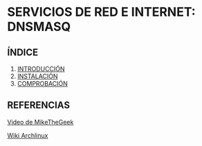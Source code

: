 # SERVICIOS DE RED E INTERNET: DNSMASQ
## ÍNDICE
1. [INTRODUCCIÓN](https://github.com/sergiolaguens/dnsmasq/blob/main/INTRODUCCION.md)
2. [INSTALACIÓN](https://github.com/sergiolaguens/dnsmasq/blob/main/INSTALACION.md)
3. [COMPROBACIÓN](https://github.com/sergiolaguens/dnsmasq/blob/main/COMPROBACION.md)
## REFERENCIAS
[Video de MikeTheGeek](https://www.youtube.com/watch?v=FJgJKp95lyE)

[Wiki Archlinux](https://wiki.archlinux.org/index.php/Dnsmasq_(Español))
